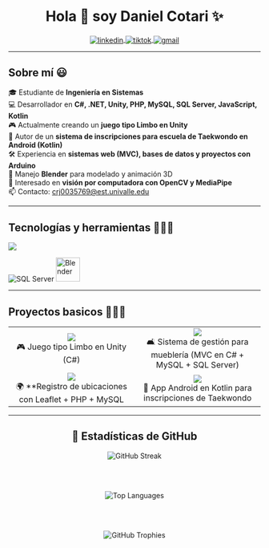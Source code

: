 <h1 align="center">Hola 👋 soy Daniel Cotari ✨</h1> 

<p align="center">
  <a href="https://www.linkedin.com/in/tuusuario" target="blank">
    <img align="center" src="https://img.shields.io/badge/LinkedIn-0077B5?style=for-the-badge&logo=linkedin&logoColor=white" alt="linkedin"/>
  </a>
  <a href="https://tiktok.com/@tuusuario" target="blank">
    <img align="center" src="https://img.shields.io/badge/TikTok-000000?style=for-the-badge&logo=tiktok&logoColor=white" alt="tiktok"/>
  </a>
  <a href="mailto:tuemail@gmail.com" target="blank">
    <img align="center" src="https://img.shields.io/badge/Gmail-D14836?style=for-the-badge&logo=gmail&logoColor=white" alt="gmail"/>
  </a>
</p>

---

<h2>Sobre mí 😃</h2>

🎓 Estudiante de **Ingeniería en Sistemas**  
💻 Desarrollador en **C#, .NET, Unity, PHP, MySQL, SQL Server, JavaScript, Kotlin**  
🎮 Actualmente creando un **juego tipo Limbo en Unity**  
🥋 Autor de un **sistema de inscripciones para escuela de Taekwondo en Android (Kotlin)**  
🛠 Experiencia en **sistemas web (MVC), bases de datos y proyectos con Arduino**  
🎨 Manejo **Blender** para modelado y animación 3D  
🤖 Interesado en **visión por computadora con OpenCV y MediaPipe**  
📫 Contacto: crj0035769@est.univalle.edu  

---

<h2>Tecnologías y herramientas 👨🏻‍💻</h2>

<p align="left">
  <a href="https://skillicons.dev">
    <img src="https://skillicons.dev/icons?i=cs,dotnet,unity,php,mysql,html,css,js,arduino,git,github,vscode,java,kotlin,opencv&perline=9" />
  </a>
</p>

<!-- Iconos personalizados -->
<p align="left">
  <img src="https://img.icons8.com/color/48/microsoft-sql-server.png" alt="SQL Server" title="SQL Server"/>
  <img src="https://download.blender.org/branding/community/blender_community_badge_white.svg" width="48" height="48" alt="Blender" title="Blender"/>
</p>

---

<h2>Proyectos basicos 👨🏻‍💻</h2>

<table align="center">
<tr border="none">

<td width="50%" align="center">
  <a href="https://github.com/tuusuario/unity-limbo-game">
    <img src="https://github-readme-stats.vercel.app/api/pin/?username=tuusuario&repo=unity-limbo-game&theme=dark" />
  </a>
  <br>
  🎮 Juego tipo Limbo en Unity (C#)
</td>

<td width="50%" align="center">
  <a href="https://github.com/tuusuario/muebleria-system">
    <img src="https://github-readme-stats.vercel.app/api/pin/?username=tuusuario&repo=muebleria-system&theme=dark" />
  </a>
  <br>
  🛋 Sistema de gestión para mueblería (MVC en C# + MySQL + SQL Server)
</td>

</tr>

<tr border="none">

<td width="50%" align="center">
  <a href="https://github.com/tuusuario/leaflet-location-app">
    <img src="https://github-readme-stats.vercel.app/api/pin/?username=tuusuario&repo=leaflet-location-app&theme=dark" />
  </a>
  <br>
  🌍 **Registro de ubicaciones con Leaflet + PHP + MySQL
</td>

<td width="50%" align="center">
  <a href="https://github.com/tuusuario/taekwondo-inscription">
    <img src="https://github-readme-stats.vercel.app/api/pin/?username=tuusuario&repo=taekwondo-inscription&theme=dark" />
  </a>
  <br>
  🥋 App Android en Kotlin para inscripciones de Taekwondo
</td>

</tr>
</table>

---

<h2 align="center">🚀 Estadísticas de GitHub</h2>

<div align="center">

  <img src="https://streak-stats.demolab.com?user=DanielCotari&theme=tokyonight&hide_border=false&date_format=j%20M%5B%20Y%5D" alt="GitHub Streak"/>

  <br><br>

  <img src="https://github-readme-stats.vercel.app/api/top-langs/?username=DanielCotari&theme=tokyonight&layout=compact&hide_border=true&langs_count=8" alt="Top Languages"/>

  <br><br>

  <img src="https://github-profile-trophy.vercel.app/?username=DanielCotari&theme=dracula&row=1&column=7&no-frame=true&margin-w=10&margin-h=10" alt="GitHub Trophies"/>

</div>

